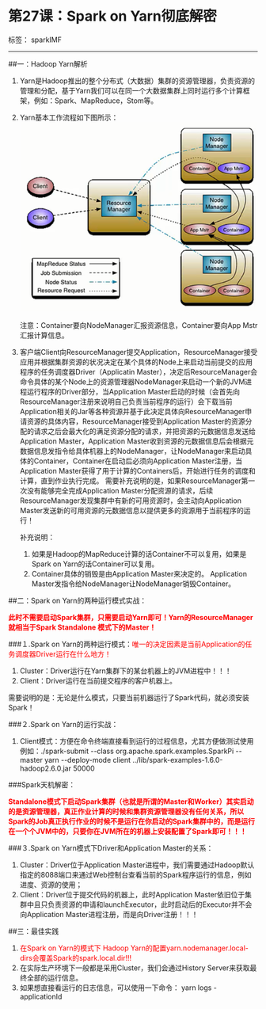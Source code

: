 # 第27课：Spark on Yarn彻底解密

标签： sparkIMF

---

##一：Hadoop Yarn解析

 1. Yarn是Hadoop推出的整个分布式（大数据）集群的资源管理器，负责资源的管理和分配，基于Yarn我们可以在同一个大数据集群上同时运行多个计算框架，例如：Spark、MapReduce，Stom等。
 2. Yarn基本工作流程如下图所示：
    ![Yarn基本工作流程](../image/27_1.png)

    注意：Container要向NodeManager汇报资源信息，Container要向App Mstr汇报计算信息。
 3. 客户端Client向ResourceManager提交Application，ResourceManager接受应用并根据集群资源的状况决定在某个具体的Node上来启动当前提交的应用程序的任务调度器Driver（Applicatin Master），决定后ResourceManager会命令具体的某个Node上的资源管理器NodeManager来启动一个新的JVM进程运行程序的Driver部分，当Application Master启动的时候（会首先向ResourceManager注册来说明自己负责当前程序的运行）会下载当前Application相关的Jar等各种资源并基于此决定具体向ResourceManager申请资源的具体内容，ResourceManager接受到Application Master的资源分配的请求之后会最大化的满足资源分配的请求，并把资源的元数据信息发送给Application Master，Application Master收到资源的元数据信息后会根据元数据信息发指令给具体机器上的NodeManager，让NodeManager来启动具体的Container，Container在启动后必须向Application Master注册，当Application Master获得了用于计算的Containers后，开始进行任务的调度和计算，直到作业执行完成。
    需要补充说明的是，如果ResourceManager第一次没有能够完全完成Application Master分配资源的请求，后续ResourceManager发现集群中有新的可用资源时，会主动向Application Master发送新的可用资源的元数据信息以提供更多的资源用于当前程序的运行！

    补充说明：
    1. 如果是Hadoop的MapReduce计算的话Container不可以复用，如果是Spark on Yarn的话Container可以复用。
    2. Container具体的销毁是由Application Master来决定的。
    Application Master发指令给NodeManager让NodeManager销毁Container。

##二：Spark on Yarn的两种运行模式实战：

<font color='red'>**此时不需要启动Spark集群，只需要启动Yarn即可！Yarn的ResourceManager就相当于Spark Standalone 模式下的Master！**</font>

###１.Spark on Yarn的两种运行模式：<font color='red'>唯一的决定因素是当前Application的任务调度器Driver运行在什么地方！</font>

1. Cluster：Driver运行在Yarn集群下的某台机器上的JVM进程中！！！
2. Client：Driver运行在当前提交程序的客户机器上。

需要说明的是：无论是什么模式，只要当前机器运行了Spark代码，就必须安装Spark！

###２.Spark on Yarn的运行实战：

 1. Client模式：方便在命令终端直接看到运行的过程信息，尤其方便做测试使用
    例如：./spark-submit --class org.apache.spark.examples.SparkPi --master yarn --deploy-mode client ../lib/spark-examples-1.6.0-hadoop2.6.0.jar 50000
 
###Spark天机解密：

<font color='red'>**Standalone模式下启动Spark集群（也就是所谓的Master和Worker）其实启动的是资源管理器，真正作业计算的时候和集群资源管理器没有任何关系，所以Spark的Job真正执行作业的时候不是运行在你启动的Spark集群中的，而是运行在一个个JVM中的，只要你在JVM所在的机器上安装配置了Spark即可！！！**</font>

###３.Spark on Yarn模式下Driver和Application Master的关系：

 1. Cluster：Driver位于Application Master进程中，我们需要通过Hadoop默认指定的8088端口来通过Web控制台查看当前的Spark程序运行的信息，例如进度、资源的使用；
 2. Client：Driver位于提交代码的机器上，此时Application Master依旧位于集群中且只负责资源的申请和launchExecutor，此时启动后的Executor并不会向Application Master进程注册，而是向Driver注册！！！

##三：最佳实践

 1. <font color='red'>在Spark on Yarn的模式下 Hadoop Yarn的配置yarn.nodemanager.local-dirs会覆盖Spark的spark.local.dir!!!</font>
 2. 在实际生产环境下一般都是采用Cluster，我们会通过History Server来获取最终全部的运行信息。
 3. 如果想直接看运行的日志信息，可以使用一下命令：
    yarn logs -applicationId <app ID>

